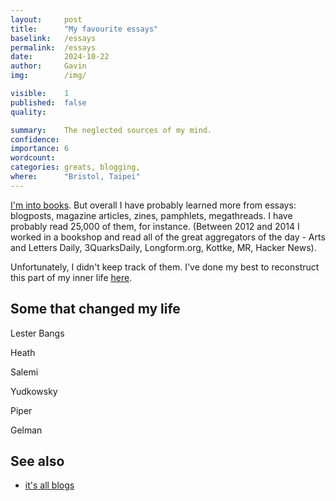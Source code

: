 ```yaml
---
layout:     post
title:      "My favourite essays"
baselink:   /essays
permalink:  /essays
date:       2024-10-22
author:     Gavin   
img:        /img/

visible:    1
published:  false
quality:    

summary:    The neglected sources of my mind.
confidence: 
importance: 6
wordcount:  
categories: greats, blogging, 
where:      "Bristol, Taipei"
---
```


<a href="https://www.goodreads.com/user/show/68316850-gavin">I'm into books</a>. But overall I have probably learned more from essays: blogposts, magazine articles, zines, pamphlets, megathreads. I have probably read 25,000 of them, for instance. (Between 2012 and 2014 I worked in a bookshop and read all of the great aggregators of the day - Arts and Letters Daily, 3QuarksDaily, Longform.org, Kottke, MR, Hacker News).

Unfortunately, I didn't keep track of them. I've done my best to reconstruct this part of my inner life <a href="https://docs.google.com/spreadsheets/d/1Vr67rBaFwTnEDeUOXYZRrP4QD34150P2HHE1QsAbfMI/edit?gid=0#gid=0">here</a>.

## Some that changed my life

Lester Bangs

Heath

Salemi

Yudkowsky

Piper

Gelman



## See also 

* <a href="/blogging-theory-of-everything">it's all blogs</a>